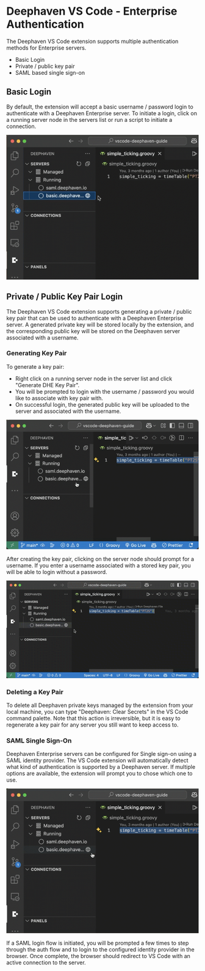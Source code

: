 # Deephaven VS Code - Enterprise Authentication
The Deephaven VS Code extension supports multiple authentication methods for Enterprise servers.
* Basic Login
* Private / public key pair
* SAML based single sign-on

## Basic Login
By default, the extension will accept a basic username / password login to authenticate with a Deephaven Enterprise server. To initiate a login, click on a running server node in the servers list or run a script to initiate a connection.

![Enterprise Basic Auth](assets/dhe-basic-auth.gif)

## Private / Public Key Pair Login
The Deephaven VS Code extension supports generating a private / public key pair that can be used to authenticate with a Deephaven Enterprise server. A generated private key will be stored locally by the extension, and the corresponding public key will be stored on the Deephaven server associated with a username. 

### Generating Key Pair
To generate a key pair:
* Right click on a running server node in the server list and click "Generate DHE Key Pair".
* You will be prompted to login with the username / password you would like to associate with key pair with.
* On successful login, the generated public key will be uploaded to the server and associated with the username.

![Generate Enterprise Key Pair](assets/dhe-generate-keypair.gif)

After creating the key pair, clicking on the server node should prompt for a username. If you enter a username associated with a stored key pair, you will be able to login without a password.

![Enterprise Key Pair Login](assets/dhe-keypair-auth.gif)

### Deleting a Key Pair
To delete all Deephaven private keys managed by the extension from your local machine, you can type "Deephaven: Clear Secrets" in the VS Code command palette. Note that this action is irreversible, but it is easy to regenerate a key pair for any server you still want to keep access to.

### SAML Single Sign-On
Deephaven Enterprise servers can be configured for Single sign-on using a SAML identity provider. The VS Code extension will automatically detect what kind of authentication is supported by a Deephaven server. If multiple options are available, the extension will prompt you to chose which one to use.

![Enterprise SAML Auth](assets/dhe-saml-auth.gif)

If a SAML login flow is initiated, you will be prompted a few times to step through the auth flow and to login to the configured identity provider in the browser. Once complete, the browser should redirect to VS Code with an active connection to the server.